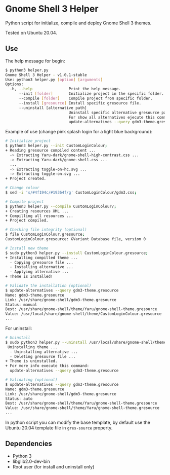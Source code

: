 # Gnome Shell 3 Helper

Python script for initialize, compile and deploy Gnome Shell 3 themes.

Tested on Ubuntu 20.04.


## Use

The help message for begin:

```bash
$ python3 helper.py
Gnome Shell 3 Helper - v1.0.1-stable
Use: python3 helper.py [option] [arguments]
Options:
  -h, --help                Print the help message.
      --init [folder]       Initialize project in the specific folder.
      --compile [folder]    Compile project from specific folder.
      --install [gresource] Install specific gresource file.
      --uninstall [alternative path]
                            Uninstall specific alternative gresource path.
                            For show all alternatives ejecute this command:
                            update-alternatives --query gdm3-theme.gresource
```

Example of use (change pink splash login for a light blue background):

```bash
# Initialize project
$ python3 helper.py --init CustomLoginColour;
+ Reading gresource compiled content ...
  -> Extracting Yaru-dark/gnome-shell-high-contrast.css ...
  -> Extracting Yaru-dark/gnome-shell.css ...
  ...
  -> Extracting toggle-on-hc.svg ...
  -> Extracting toggle-on.svg ...
+ Project created.

# Change colour
$ sed -i 's/#4f194c/#19364f/g' CustomLoginColour/gdm3.css;

# Compile project
$ python3 helper.py --compile CustomLoginColour/;
+ Creating resources XML ...
+ Compilling all resources ...
+ Project compiled.

# Checking file integrity (optional)
$ file CustomLoginColour.gresource;
CustomLoginColour.gresource: GVariant Database file, version 0

# Install new theme
$ sudo python3 helper.py --install CustomLoginColour.gresource;
+ Installing compilled theme ...
  - Copying gresource file ...
  - Installing alternative ...
  - Applying alternative ...
+ Theme is installed!

# Validate the installation (optional)
$ update-alternatives --query gdm3-theme.gresource
Name: gdm3-theme.gresource
Link: /usr/share/gnome-shell/gdm3-theme.gresource
Status: manual
Best: /usr/share/gnome-shell/theme/Yaru/gnome-shell-theme.gresource
Value: /usr/local/share/gnome-shell/theme/CustomLoginColour.gresource
...
```

For uninstall:

```bash
# Uninstall
$ sudo python3 helper.py --uninstall /usr/local/share/gnome-shell/theme/CustomLoginColour.gresource;
 Uninstalling theme ...
  - Uninstalling alternative ...
  - Deleting gresource file ...
+ Theme is uninstalled.
+ For more info execute this command:
  update-alternatives --query gdm3-theme.gresource

# Validating (optional)
$ update-alternatives --query gdm3-theme.gresource
Name: gdm3-theme.gresource
Link: /usr/share/gnome-shell/gdm3-theme.gresource
Status: auto
Best: /usr/share/gnome-shell/theme/Yaru/gnome-shell-theme.gresource
Value: /usr/share/gnome-shell/theme/Yaru/gnome-shell-theme.gresource
...
```

In python script you can modify the base template, by default use the Ubuntu
20.04 template file in `gres-source` property.


## Dependencies

- Python 3
- libglib2.0-dev-bin
- Root user (for install and uninstall only)